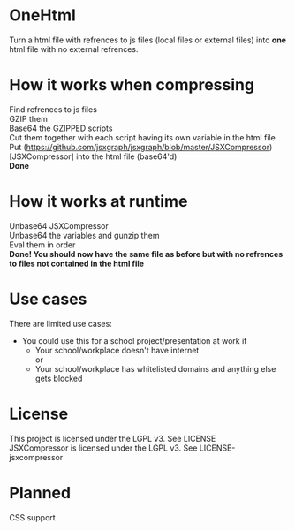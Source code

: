 # OneHtml
Turn a html file with refrences to js files (local files or external files) into **one** html file with no external refrences.

# How it works when compressing
  Find refrences to js files\
  GZIP them\
  Base64 the GZIPPED scripts\
  Cut them together with each script having its own variable in the html file\
  Put (https://github.com/jsxgraph/jsxgraph/blob/master/JSXCompressor)[JSXCompressor] into the html file (base64'd)\
  **Done**

# How it works at runtime
  Unbase64 JSXCompressor\
  Unbase64 the variables and gunzip them\
  Eval them in order\
  **Done! You should now have the same file as before but with no refrences to files not contained in the html file**
  
# Use cases
  There are limited use cases:
  - You could use this for a school project/presentation at work if
    - Your school/workplace doesn't have internet\
      or
    - Your school/workplace has whitelisted domains and anything else gets blocked
  
# License
  This project is licensed under the LGPL v3. See LICENSE\
  JSXCompressor is licensed under the LGPL v3. See LICENSE-jsxcompressor
# Planned
  CSS support
